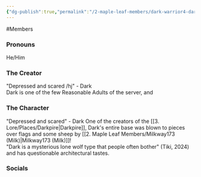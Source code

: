 ```yaml
---
{"dg-publish":true,"permalink":"/2-maple-leaf-members/dark-warrior4-dark/","created":"2024-11-25T13:29:34.615-05:00"}
---
```


#Members 
### Pronouns 
He/Him
### The Creator
"Depressed and scared /hj"
\- Dark  
Dark is one of the few Reasonable Adults of the server, and 
### The Character
"Depressed and scared"
\- Dark
One of the creators of the [[3. Lore/Places/Darkpire\|Darkpire]], Dark's entire base was blown to pieces over flags and some sheep by [[2. Maple Leaf Members/Milkway173 (Milk)\|Milkway173 (Milk)]]!  
"Dark is a mysterious lone wolf type that people often bother" (Tiki, 2024) and has questionable architectural tastes.
### Socials